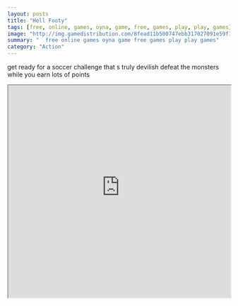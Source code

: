```yaml
---
layout: posts
title: "Hell Footy"
tags: [free, online, games, oyna, game, free, games, play, play, games]
image: "http://img.gamedistribution.com/8fead11b500747ebb317027091e59f13.jpg"
summary: "  free online games oyna game free games play play games"
category: "Action"
---
```


get ready for a soccer challenge that s truly devilish defeat the monsters while you earn lots of points

<iframe width="100%" height="480px;" src="http://html5.gamedistribution.com/8fead11b500747ebb317027091e59f13/"></iframe>